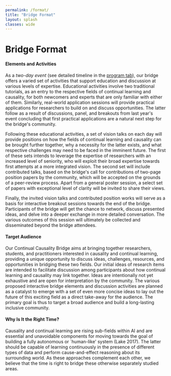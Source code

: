 ```yaml
---
permalink: /format/
title: "Bridge Format"
layout: splash
classes: wide
---
```


# Bridge Format

#### Elements and Activities

As a *two-day event* (see detailed timeline in the [program tab](http://www.continualcausality.org/program/)), our bridge offers a varied set of activities that support education and discussion at various levels of expertise. 
Educational activities involve two traditional tutorials, as an entry to the respective fields of continual learning and causality, for both newcomers and experts that are only familiar with either of them. Similarly, real-world application sessions will provide practical applications for researchers to build on and discuss opportunities. The latter follow as a result of discussions, panel, and breakouts from last year's event concluding that first practical applications are a natural next step for the bridge's community. 

Following these educational activities, a set of vision talks on each day will provide positions on how the fields of continual learning and causality can be brought further together, why a necessity for the latter exists, and what respective challenges may need to be faced in the imminent future. The first of these sets intends to leverage the expertise of researchers with an increased level of seniority, who will exploit their broad expertise towards first attempts at a more integrated vision. The second set will include contributed talks, based on the bridge's call for contributions of two-page position papers by the community, which will be accepted on the grounds of a peer-review process. Apart from a general poster session, a select set of papers with exceptional level of clarity will be invited to share their views. 

Finally, the invited vision talks and contributed position works will serve as a basis for interactive breakout sessions towards the end of the bridge. Participants of the bridge will get the chance to network, discuss presented ideas, and delve into a deeper exchange in more detailed conversation. The various outcomes of this session will ultimately be collected and disseminated beyond the bridge attendees. 

#### Target Audience

Our Continual Causality Bridge aims at bringing together researchers, students, and practitioners interested in causality and continual learning, providing a unique opportunity to discuss ideas, challenges, resources, and opportunities in bridging these two fields. Our initial ideas of research items are intended to facilitate discussion among participants about how continual learning and causality may link together. Ideas are intentionally not yet exhaustive and are open for interpretation by the community. The various proposed interactive bridge elements and discussion activities are planned as a catalyst to emerge with a set of even more concise ideas to lay out the future of this exciting field as a direct take-away for the audience. The primary goal is thus to target a broad audience and build a long-lasting inclusive community. 

#### Why Is It the Right Time? 

Causality and continual learning are rising sub-fields within AI and are essential and unavoidable components for moving towards the goal of building a fully autonomous or `human-like' system (Lake 2017). The latter should be capable of learning continuously in the presence of different types of data and perform cause-and-effect reasoning about its surrounding world. As these approaches complement each other, we believe that the time is right to bridge these otherwise separately studied areas.